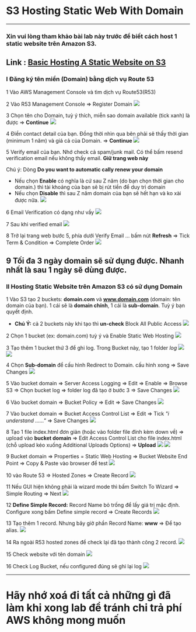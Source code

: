 # S3 Hosting Static Web With Domain
---
### Xin vui lòng tham khảo bài lab này trước để biết cách host 1 static website trên Amazon S3. 
Link : [Basic Hosting A Static Website on S3](https://github.com/minhhung1706/s3-hosting-static-web)
---
### I Đăng ký tên miền (Domain) bằng dịch vụ Route 53
1 Vào AWS Management Console và tìm dịch vụ Route53(R53)

2 Vào R53 Management Console => Register Domain
![](images/route53-registration-a-domain.jpg)

3 Chọn tên cho Domain, tuỳ ý thích, miễn sao domain available (tick xanh) là được => **Continue**
![](images/route53-registration-a-domain-Choosing-a-Domain.jpg)

4 Điền contact detail của bạn. Đồng thời nhìn qua bên phải sẽ thấy thời gian (minimum 1 năm) và giá cả của Domain. => **Continue**
![](images/route53-reg-a-domain-step2.jpg) 

5 Verify email của bạn. Nhớ check cả spam/junk mail. Có thể bấm resend verification email nếu không thấy email. **Giữ trang web này**

Chú ý: Dòng **Do you want to automatic cally renew your domain**
* Nếu chọn **Enable** có nghĩa là cứ sau Z năm (do bạn chọn thời gian cho domain.) thì tài khoảng của bạn sẽ bị rút tiền để duy trì domain
* Nếu chọn **Disable** thì sau Z năm domain của bạn sẽ hết hạn và ko xài được nữa. 
![](images/route53-reg-a-domain-step3-checking-your-email-verify-email.jpg)

6 Email Verification có dạng như vầy
![](images/route53-reg-a-domain-step4-Email-Confirmation.jpg)

7 Sau khi verified email
![](images/route53-reg-a-domain-step4-Email-Confirmation-COMPLETED.jpg)

8 Trở lại trang web bước 5, phía dưới Verify Email ... bấm nút **Refresh** => Tick Term & Condition => Complete Order
![](images/route53-reg-a-domain-Final-Step-BackToStep3-Refresh-Status.jpg)

9 Tối đa 3 ngày domain sẽ sử dụng được. Nhanh nhất là sau 1 ngày sẽ dùng được.
---
### II Hosting Static Website trên Amazon S3 có sử dụng Domain
1 Vào S3 tạo 2 buckets: **domain.com** và **www.domain.com** (domain: tên domain của bạn). 1 cái sẽ là **domain chính**, 1 cái là **sub-domain**. Tuỳ ý bạn quyết định. 
* **Chú Ý:** cả 2 buckets này khi tạo thì **un-check** Block All Public Access
![](images/s3-create-2-bucket-domain-subdomain.jpg)

2 Chọn 1 bucket (ex: domain.com) tuỳ ý và Enable Static Web Hosting 
![](images/s3-choose-A-bucket-to-enable-static-web-hosting.jpg)

3 Tạo thêm 1 bucket thứ 3 để ghi log. Trong Bucket này, tạo 1 folder *log*
![](images/s3-Create-bucket-LOG-DOMAIN.jpg)
![](images/s3-Create-bucket-LOG-DOMAIN-Create-LOG-Folder.jpg)

4 Chọn **Sub-domain** để cấu hình Redirect to Domain. cấu hình xong =>  Save Changes
![](images/s3-choose-SUB-Domain-config-Redirect-TO-Domain.jpg)

5 Vào bucket domain => Server Access Logging => Edit => Enable => Browse S3 => Chọn bucket log => folder log đã tạo ở bước 3 => Save Changes
![](images/s3-Domain-Config-Server-Access-Logging.jpg)

6 Vào bucket domain => Bucket Policy => Edit => Save Changes
![](images/s3-Domain-Edit-Bucket-Policy.jpg)

7 Vào bucket domain => Bucket Access Control List => Edit => Tick *"i understand ......"* => Save Changes
![](images/s3-Domain-Edit-Bucket-ACL.jpg)

8 Tạo 1 file index.html đơn giản (hoặc vào folder file đính kèm down về) => upload vào **bucket domain** =>  Edit Access Control List cho file index.html (chỗ upload kéo xuống Additional Uploads Options) => **Upload**
![](images/s3-Domain-Upload-index-html.jpg)
![](images/s3-Domain-index-html-edit-ACL.jpg)

9 Bucket domain => Properties = Static Web Hosting => Bucket Website End Point => Copy & Paste vào browser để test
![](images/s3-ENDPOINT-Test-Succeeded.jpg)

10 vào Route 53 => Hosted Zones => Create Record
![](images/route53-Domain--hosted-zones-create-Record.jpg)

11 Nếu GUI hiện không phải là wizard mode thì bấm Switch To Wizard => Simple Routing => Next 
![](images/route53-Domain--SwitchToWizard-SimpleRouting.jpg)

12 **Define Simple Record:** Record Name bỏ trống để lấy giá trị mặc định. Configure xong bấm Define simple record => Create Records
![](images/route53-Domain-Define-Simple-Record.jpg)

13 Tạo thêm 1 record. Nhưng bây giờ phần Record Name: **www** => Để tạo alias. 
![](images/route53-Sub-Domain-Define-Simple-Record-.jpg)

14 Ra ngoài R53 hosted zones để check lại đã tạo thành công 2 record. 
![](images/route53-Domain-SubDomain-HostedZones-DoubleCheck-Record.jpg)

15 Check website với tên domain
![](images/Final-Check-website-with-domain.jpg)

16 Check Log Bucket, nếu configured đúng sẽ ghi lại log
![](images/Finally-checking-LOG-Bucket-Config-Correctly-Created-Logs.jpg)

---
# Hãy nhớ xoá đi tất cả những gì đã làm khi xong lab để tránh chi trả phí AWS không mong muốn

